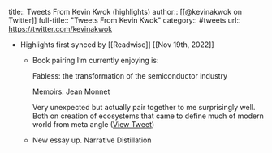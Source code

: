title:: Tweets From Kevin Kwok (highlights)
author:: [[@kevinakwok on Twitter]]
full-title:: "Tweets From Kevin Kwok"
category:: #tweets
url:: https://twitter.com/kevinakwok

- Highlights first synced by [[Readwise]] [[Nov 19th, 2022]]
	- Book pairing I’m currently enjoying is:
	  
	  Fabless: the transformation of the semiconductor industry 
	  
	  Memoirs: Jean Monnet
	  
	  Very unexpected but actually pair together to me surprisingly well. Both on creation of ecosystems that came to define much of modern world from meta angle ([View Tweet](https://twitter.com/kevinakwok/status/1419059029503053824))
	- New essay up. Narrative Distillation